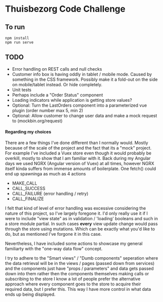 # Thuisbezorg Code Challenge

## To run

```
npm install
npm run serve
```

## TODO

- Error handling on REST calls and null checks
- Customer info box is having oddly in tablet / mobile mode. Caused by something in the CSS framework.
  Possibly make it a fold-out on the side on mobile/tablet instead. Or hide completely.
- Unit tests
- Perhaps include a "Order Status" component
- Loading indicators while application is getting store values?
- Optional: Turn the LastOrders component into a parameterized vue plugin (order number max 5, min 2)
- Optional: Allow customer to change user data and make a mock request to (mockbin.org/request)

#### Regarding my choices

There are a few things I've done different than I normally would.
Mostly because of the scale of the project and the fact that its a "mock" project.
For example I've included a Vuex store even though it would probably be overkill, mostly to show that I am familiar with it.
Back during my Angular days we used NGRX (Angular version of Vuex) at all times, however NGRX
itself kinda suffers from immense amounts of boilerplate. One fetch() could end up spawninga as much as 4 actions

- MAKE_CALL
- CALL_SUCCESS
- CALL_FAILURE (error handling / retry)
- CALL_FINALIZE

I felt that kind of level of error handling was excessive considering the nature of this project, so I've largely foregone it.
I'd only really use it if I were to include "view state" as in validation / 'loading' booleans and such in a store module partial.
In such cases **every** view update change would pass through the store using mutations.
Which can be exactly what you'd like to do, but as mentioned I've forgone it in this case.

Nevertheless, I have included some actions to showcase my general familiarty with the "one-way data flow" concept.

I try to adhere to the "Smart views" / "Dumb components" seperation
where the data retrieval will be in the views / pages (passed down from services) and the
components just have "props / parameters" and data gets passed down into them
rather then the components themselves making calls or subscribing to the store
I know a lot of people prefer the alternative approach where every component
goes to the store to acquire their required data, but I prefer this.
This way I have more control in what data ends up being displayed.
